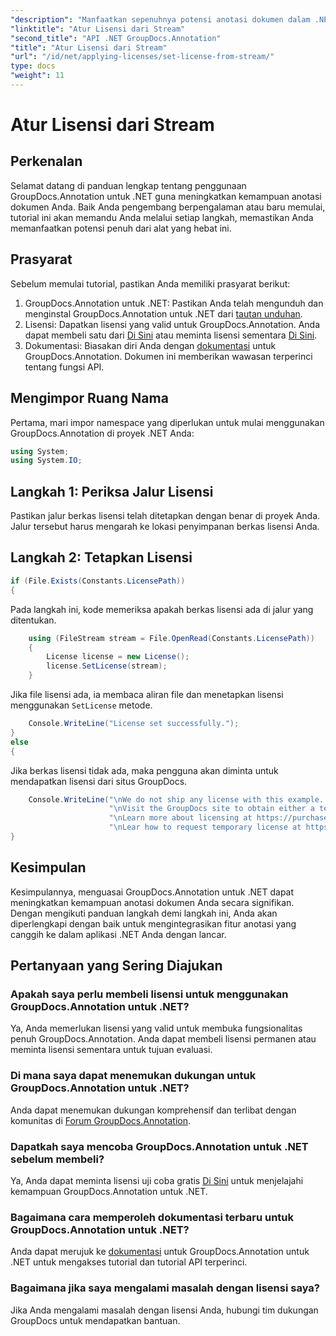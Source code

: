 ```yaml
---
"description": "Manfaatkan sepenuhnya potensi anotasi dokumen dalam .NET dengan GroupDocs.Annotation. Ikuti panduan langkah demi langkah kami untuk integrasi yang lancar."
"linktitle": "Atur Lisensi dari Stream"
"second_title": "API .NET GroupDocs.Annotation"
"title": "Atur Lisensi dari Stream"
"url": "/id/net/applying-licenses/set-license-from-stream/"
type: docs
"weight": 11
---
```


# Atur Lisensi dari Stream

## Perkenalan
Selamat datang di panduan lengkap tentang penggunaan GroupDocs.Annotation untuk .NET guna meningkatkan kemampuan anotasi dokumen Anda. Baik Anda pengembang berpengalaman atau baru memulai, tutorial ini akan memandu Anda melalui setiap langkah, memastikan Anda memanfaatkan potensi penuh dari alat yang hebat ini.
## Prasyarat
Sebelum memulai tutorial, pastikan Anda memiliki prasyarat berikut:
1. GroupDocs.Annotation untuk .NET: Pastikan Anda telah mengunduh dan menginstal GroupDocs.Annotation untuk .NET dari [tautan unduhan](https://releases.groupdocs.com/annotation/net/).
2. Lisensi: Dapatkan lisensi yang valid untuk GroupDocs.Annotation. Anda dapat membeli satu dari [Di Sini](https://purchase.groupdocs.com/buy) atau meminta lisensi sementara [Di Sini](https://purchase.groupdocs.com/temporary-license/).
3. Dokumentasi: Biasakan diri Anda dengan [dokumentasi](https://tutorials.groupdocs.com/annotation/net/) untuk GroupDocs.Annotation. Dokumen ini memberikan wawasan terperinci tentang fungsi API.

## Mengimpor Ruang Nama
Pertama, mari impor namespace yang diperlukan untuk mulai menggunakan GroupDocs.Annotation di proyek .NET Anda:
```csharp
using System;
using System.IO;
```

## Langkah 1: Periksa Jalur Lisensi
Pastikan jalur berkas lisensi telah ditetapkan dengan benar di proyek Anda. Jalur tersebut harus mengarah ke lokasi penyimpanan berkas lisensi Anda.
## Langkah 2: Tetapkan Lisensi
```csharp
if (File.Exists(Constants.LicensePath))
{
```
Pada langkah ini, kode memeriksa apakah berkas lisensi ada di jalur yang ditentukan.
```csharp
    using (FileStream stream = File.OpenRead(Constants.LicensePath))
    {
        License license = new License();
        license.SetLicense(stream);
    }
```
Jika file lisensi ada, ia membaca aliran file dan menetapkan lisensi menggunakan `SetLicense` metode.
```csharp
    Console.WriteLine("License set successfully.");
}
else
{
```
Jika berkas lisensi tidak ada, maka pengguna akan diminta untuk mendapatkan lisensi dari situs GroupDocs.
```csharp
    Console.WriteLine("\nWe do not ship any license with this example. " +
                      "\nVisit the GroupDocs site to obtain either a temporary or permanent license. " +
                      "\nLearn more about licensing at https://purchase.groupdocs.com/faqs/licensing. " +
                      "\nLear how to request temporary license at https://purchase.groupdocs.com/lisensi-sementara.");
}
```

## Kesimpulan
Kesimpulannya, menguasai GroupDocs.Annotation untuk .NET dapat meningkatkan kemampuan anotasi dokumen Anda secara signifikan. Dengan mengikuti panduan langkah demi langkah ini, Anda akan diperlengkapi dengan baik untuk mengintegrasikan fitur anotasi yang canggih ke dalam aplikasi .NET Anda dengan lancar.
## Pertanyaan yang Sering Diajukan
### Apakah saya perlu membeli lisensi untuk menggunakan GroupDocs.Annotation untuk .NET?
Ya, Anda memerlukan lisensi yang valid untuk membuka fungsionalitas penuh GroupDocs.Annotation. Anda dapat membeli lisensi permanen atau meminta lisensi sementara untuk tujuan evaluasi.
### Di mana saya dapat menemukan dukungan untuk GroupDocs.Annotation untuk .NET?
Anda dapat menemukan dukungan komprehensif dan terlibat dengan komunitas di [Forum GroupDocs.Annotation](https://forum.groupdocs.com/c/annotation/10).
### Dapatkah saya mencoba GroupDocs.Annotation untuk .NET sebelum membeli?
Ya, Anda dapat meminta lisensi uji coba gratis [Di Sini](https://releases.groupdocs.com/) untuk menjelajahi kemampuan GroupDocs.Annotation untuk .NET.
### Bagaimana cara memperoleh dokumentasi terbaru untuk GroupDocs.Annotation untuk .NET?
Anda dapat merujuk ke [dokumentasi](https://tutorials.groupdocs.com/annotation/net/) untuk GroupDocs.Annotation untuk .NET untuk mengakses tutorial dan tutorial API terperinci.
### Bagaimana jika saya mengalami masalah dengan lisensi saya?
Jika Anda mengalami masalah dengan lisensi Anda, hubungi tim dukungan GroupDocs untuk mendapatkan bantuan.